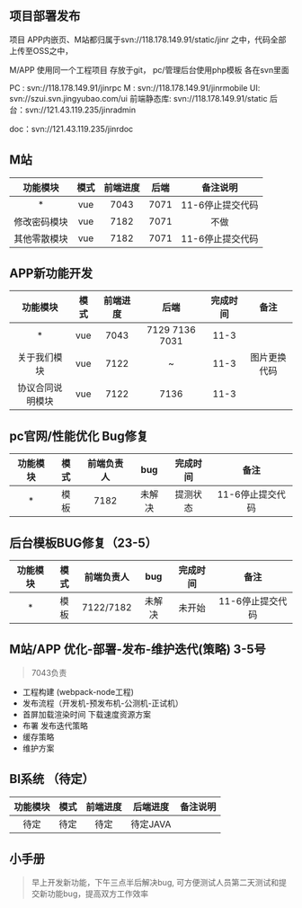 ## 项目部署发布

项目 APP内嵌页、M站都归属于svn://118.178.149.91/static/jinr 之中，代码全部上传至OSS之中，

M/APP 使用同一个工程项目 存放于git， pc/管理后台使用php模板 各在svn里面

PC : svn://118.178.149.91/jinrpc 
M : svn://118.178.149.91/jinrmobile
UI: svn://szui.svn.jingyubao.com/ui
前端静态库: svn://118.178.149.91/static
后台：svn://121.43.119.235/jinradmin

doc：svn://121.43.119.235/jinrdoc



## M站
|  功能模块  |  模式  | 前端进度 |  后端  |    备注说明    |
| :----: | :--: | :--: | :--: | :--------: |
|   *    | vue  | 7043 | 7071 | 11-6停止提交代码 |
| 修改密码模块 | vue  | 7182 | 7071 |     不做     |
| 其他零散模块 | vue  | 7182 | 7071 | 11-6停止提交代码 |


## APP新功能开发 
|   功能模块   |  模式  | 前端进度 |       后端       | 完成时间 |   备注   |
| :------: | :--: | :--: | :------------: | :--: | :----: |
|    *     | vue  | 7043 | 7129 7136 7031 | 11-3 |        |
|  关于我们模块  | vue  | 7122 |       ~        | 11-3 | 图片更换代码 |
| 协议合同说明模块 | vue  | 7122 |      7136      | 11-3 |        |



## pc官网/性能优化 Bug修复
| 功能模块 |  模式  | 前端负责人 | bug  | 完成时间 |     备注     |
| :--: | :--: | :---: | :--: | :--: | :--------: |
|  *   |  模板  | 7182  | 未解决  | 提测状态 | 11-6停止提交代码 |

## 后台模板BUG修复（23-5）
| 功能模块 |  模式  |   前端负责人   | bug  | 完成时间 |     备注     |
| :--: | :--: | :-------: | :--: | :--: | :--------: |
|  *   |  模板  | 7122/7182 | 未解决  | 未开始  | 11-6停止提交代码 |

## M站/APP 优化-部署-发布-维护迭代(策略) 3-5号 

> 7043负责 

* 工程构建 (webpack-node工程)
* 发布流程（开发机-预发布机-公测机-正试机）
* 首屏加载渲染时间 下载速度资源方案
* 布署 发布迭代策略
* 缓存策略
* 维护方案

## BI系统 （待定）
| 功能模块 |  模式  | 前端进度 |  后端进度  | 备注说明 |
| :--: | :--: | :--: | :----: | :--: |
|  待定  |  待定  |  待定  | 待定JAVA |      |

## 小手册
> 早上开发新功能，下午三点半后解决bug, 可方便测试人员第二天测试和提交新功能bug，提高双方工作效率